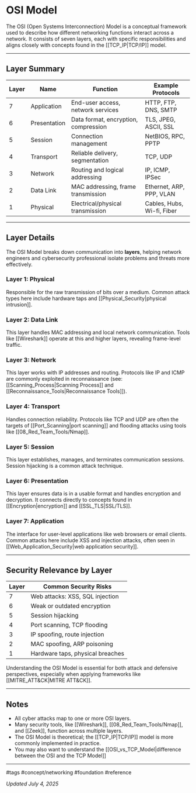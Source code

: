 # OSI Model

The OSI (Open Systems Interconnection) Model is a conceptual framework used to describe how different networking functions interact across a network. It consists of seven layers, each with specific responsibilities and aligns closely with concepts found in the [[TCP_IP|TCP/IP]] model.

---

## Layer Summary

| Layer | Name | Function | Example Protocols |
| ----- | ----- | ----- | ----- |
| 7 | Application | End-user access, network services | HTTP, FTP, DNS, SMTP |
| 6 | Presentation | Data format, encryption, compression | TLS, JPEG, ASCII, SSL |
| 5 | Session | Connection management | NetBIOS, RPC, PPTP |
| 4 | Transport | Reliable delivery, segmentation | TCP, UDP |
| 3 | Network | Routing and logical addressing | IP, ICMP, IPSec |
| 2 | Data Link | MAC addressing, frame transmission | Ethernet, ARP, PPP, VLAN |
| 1 | Physical | Electrical/physical transmission | Cables, Hubs, Wi-fi, Fiber |

---

## Layer Details

The OSI Model breaks down communication into **layers**, helping network engineers and cybersecurity professional isolate problems and threats more effectively.

### Layer 1: Physical
Responsible for the raw transmission of bits over a medium. Common attack types here include hardware taps and [[Physical_Security|physical intrusion]].

### Layer 2: Data Link
This layer handles MAC addressing and local network communication. Tools like [[Wireshark]] operate at this and higher layers, revealing frame-level traffic.

### Layer 3: Network
This layer works with IP addresses and routing. Protocols like IP and ICMP are commonly exploited in reconnaissance (see: [[Scanning_Process|Scanning Process]] and [[Reconnaissance_Tools|Reconnaissance Tools]]).

### Layer 4: Transport
Handles connection reliability. Protocols like TCP and UDP are often the targets of [[Port_Scanning|port scanning]] and flooding attacks using tools like [[08_Red_Team_Tools/Nmap]].

### Layer 5: Session
This layer establishes, manages, and terminates communication sessions. Session hijacking is a common attack technique.

### Layer 6: Presentation
This layer ensures data is in a usable format and handles encryption and decryption. It connects directly to concepts found in [[Encryption|encryption]] and [[SSL_TLS|SSL/TLS]].

### Layer 7: Application
The interface for user-level applications like web browsers or email clients. Common attacks here include XSS and injection attacks, often seen in [[Web_Application_Security|web application security]].

---

## Security Relevance by Layer

| Layer | Common Security Risks            |
| ----- | -------------------------------- |
| 7     | Web attacks: XSS, SQL injection  |
| 6     | Weak or outdated encryption      |
| 5     | Session hijacking                |
| 4     | Port scanning, TCP flooding      |
| 3     | IP spoofing, route injection     |
| 2     | MAC spoofing, ARP poisoning      |
| 1     | Hardware taps, physical breaches |

Understanding the OSI Model is essential for both attack and defensive perspectives, especially when applying frameworks like [[MITRE_ATT&CK|MITRE ATT&CK]].

---

## Notes

- All cyber attacks map to one or more OSI layers.
- Many security tools, like [[Wireshark]], [[08_Red_Team_Tools/Nmap]], and [[Zeek]], function across multiple layers.
- The OSI Model is theoretical; the [[TCP_IP|TCP/IP]] model is more commonly implemented in practice.
- You may also want to understand the [[OSI_vs_TCP_Model|difference between the OSI and the TCP Model]]

---

#tags
#concept/networking #foundation #reference

_Updated July 4, 2025_